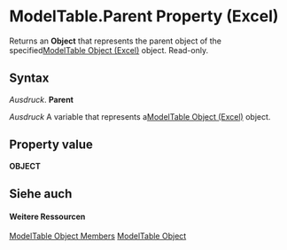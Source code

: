 
# ModelTable.Parent Property (Excel)

Returns an  **Object** that represents the parent object of the specified[ModelTable Object (Excel)](c853beb6-f2e7-dda0-b33a-8110a6c23de8.md) object. Read-only.


## Syntax

 _Ausdruck_. **Parent**

 _Ausdruck_ A variable that represents a[ModelTable Object (Excel)](c853beb6-f2e7-dda0-b33a-8110a6c23de8.md) object.


## Property value

 **OBJECT**


## Siehe auch


#### Weitere Ressourcen


[ModelTable Object Members](http://msdn.microsoft.com/library/6fbca0ef-b855-d09c-f2ba-579d50f802fb%28Office.15%29.aspx)
[ModelTable Object](c853beb6-f2e7-dda0-b33a-8110a6c23de8.md)